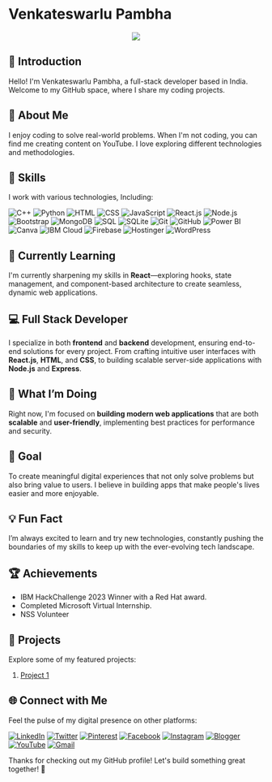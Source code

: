# Venkateswarlu Pambha

<div align="center">
  <img src="https://res.cloudinary.com/db9r5kzvb/image/upload/v1704907810/Blue_Gradient_Header_Banner_yzrwlh.png"/>
</div>

## 👋 Introduction
Hello! I'm Venkateswarlu Pambha, a full-stack developer based in India. Welcome to my GitHub space, where I share my coding projects.

## 📌 About Me
I enjoy coding to solve real-world problems. When I'm not coding, you can find me creating content on YouTube. I love exploring different technologies and methodologies.

## 🔧 Skills
I work with various technologies, Including:

![C++](https://img.shields.io/badge/-C++-blue?style=flat-square&logo=c%2B%2B&logoColor=white)
![Python](https://img.shields.io/badge/-Python-blue?style=flat-square&logo=python&logoColor=white)
![HTML](https://img.shields.io/badge/-HTML-orange?style=flat-square&logo=html5&logoColor=white)
![CSS](https://img.shields.io/badge/-CSS-blueviolet?style=flat-square&logo=css3&logoColor=white)
![JavaScript](https://img.shields.io/badge/-JavaScript-yellow?style=flat-square&logo=javascript&logoColor=white)
![React.js](https://img.shields.io/badge/-React-blue?style=flat-square&logo=react&logoColor=white)
![Node.js](https://img.shields.io/badge/-Node.js-green?style=flat-square&logo=node.js&logoColor=white)
![Bootstrap](https://img.shields.io/badge/-Bootstrap-purple?style=flat-square&logo=bootstrap&logoColor=white)
![MongoDB](https://img.shields.io/badge/-MongoDB-green?style=flat-square&logo=mongodb&logoColor=white)
![SQL](https://img.shields.io/badge/-SQL-lightgrey?style=flat-square&logo=microsoft-sql-server&logoColor=white)
![SQLite](https://img.shields.io/badge/-SQLite-blue?style=flat-square&logo=sqlite&logoColor=white)
![Git](https://img.shields.io/badge/-Git-black?style=flat-square&logo=git&logoColor=white)
![GitHub](https://img.shields.io/badge/-GitHub-black?style=flat-square&logo=github&logoColor=white)
![Power BI](https://img.shields.io/badge/-Power%20BI-yellow?style=flat-square&logo=power-bi&logoColor=white)
![Canva](https://img.shields.io/badge/-Canva-blue?style=flat-square&logo=canva&logoColor=white)
![IBM Cloud](https://img.shields.io/badge/-IBM%20Cloud-lightblue?style=flat-square&logo=ibm&logoColor=white)
![Firebase](https://img.shields.io/badge/-Firebase-orange?style=flat-square&logo=firebase&logoColor=white)
![Hostinger](https://img.shields.io/badge/-Hostinger-purple?style=flat-square&logo=hostinger&logoColor=white)
![WordPress](https://img.shields.io/badge/-WordPress-blue?style=flat-square&logo=wordpress&logoColor=white)



## 🌱 **Currently Learning**  

I'm currently sharpening my skills in **React**—exploring hooks, state management, and component-based architecture to create seamless, dynamic web applications.

## 💻 **Full Stack Developer**  

I specialize in both **frontend** and **backend** development, ensuring end-to-end solutions for every project. From crafting intuitive user interfaces with **React.js**, **HTML**, and **CSS**, to building scalable server-side applications with **Node.js** and **Express**.

## 🚀 **What I’m Doing**  

Right now, I'm focused on **building modern web applications** that are both **scalable** and **user-friendly**, implementing best practices for performance and security.

## 🎯 **Goal**  

To create meaningful digital experiences that not only solve problems but also bring value to users. I believe in building apps that make people's lives easier and more enjoyable.

## 💡 **Fun Fact**  

I’m always excited to learn and try new technologies, constantly pushing the boundaries of my skills to keep up with the ever-evolving tech landscape.

## 🏆 Achievements
- IBM HackChallenge 2023 Winner with a Red Hat award.
- Completed Microsoft Virtual Internship.
- NSS Volunteer

## 📂 Projects
Explore some of my featured projects:

1. [Project 1](https://github.com/venkateswarlupambha/EmpowerSkill-Community-Upskilling-Platform.git)

## 🌐 Connect with Me
Feel the pulse of my digital presence on other platforms:

[![LinkedIn](https://img.shields.io/badge/-LinkedIn-blue?style=flat-square&logo=linkedin&logoColor=white)](https://www.linkedin.com/in/venkateswarlu-pambha03/)
[![Twitter](https://img.shields.io/badge/-Twitter-1DA1F2?style=flat-square&logo=twitter&logoColor=white)](#)
[![Pinterest](https://img.shields.io/badge/-Pinterest-E60023?style=flat-square&logo=pinterest&logoColor=white)](#)
[![Facebook](https://img.shields.io/badge/-Facebook-1877F2?style=flat-square&logo=facebook&logoColor=white)](https://www.facebook.com/codeplatform2024)
[![Instagram](https://img.shields.io/badge/-Instagram-E4405F?style=flat-square&logo=instagram&logoColor=white)](https://www.instagram.com/codeplatform2024/)
[![Blogger](https://img.shields.io/badge/-Blogger-orange?style=flat-square&logo=blogger&logoColor=white)](https://codeplatform2024.blogspot.com/)
[![YouTube](https://img.shields.io/badge/-YouTube-red?style=flat-square&logo=youtube&logoColor=white)](https://www.youtube.com/channel/UC9R_hu_d1Il3RRmFHn7WZhQ)
[![Gmail](https://img.shields.io/badge/-Gmail-red?style=flat-square&logo=youtube&logoColor=white)](venky7993250873@gmail.com)


Thanks for checking out my GitHub profile! Let's build something great together! 🚀
